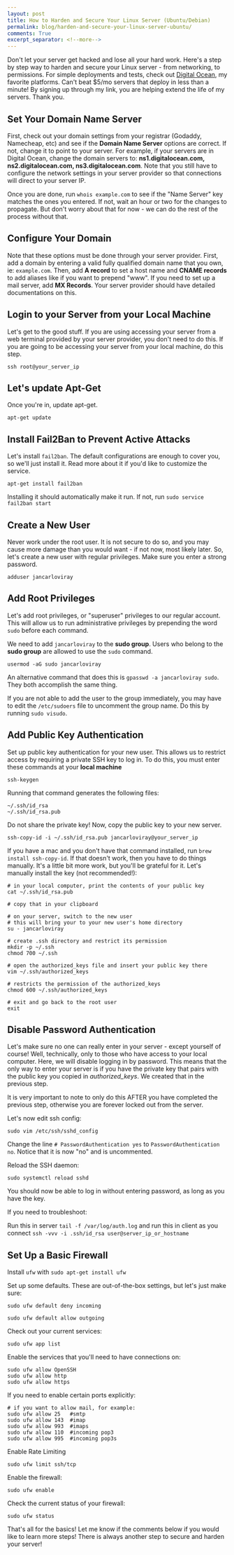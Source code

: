 ```yaml
---
layout: post
title: How to Harden and Secure Your Linux Server (Ubuntu/Debian)
permalink: blog/harden-and-secure-your-linux-server-ubuntu/
comments: True
excerpt_separator: <!--more-->
---
```


Don't let your server get hacked and lose all your hard work. Here's a step by step way to harden and secure your Linux server - from networking, to permissions. For simple deployments and tests, check out [Digital Ocean](https://m.do.co/c/8a0734a5b02f), my favorite platforms. Can't beat $5/mo servers that deploy in less than a minute! By signing up through my link, you are helping extend the life of my servers. Thank you.

<!--more-->

## Set Your Domain Name Server

First, check out your domain settings from your registrar (Godaddy, Namecheap, etc) and see if the **Domain Name Server** options are correct. If not, change it to point to your server. For example, if your servers are in Digital Ocean, change the domain servers to: **ns1.digitalocean.com, ns2.digitalocean.com, ns3.digitalocean.com**. Note that you still have to configure the network settings in your server provider so that connections will direct to your server IP.

Once you are done, run `whois example.com` to see if the "Name Server" key matches the ones you entered. If not, wait an hour or two for the changes to propagate. But don't worry about that for now - we can do the rest of the process without that.

## Configure Your Domain

Note that these options must be done through your server provider. First, add a domain by entering a valid fully qualified domain name that you own, ie: `example.com`. Then, add **A record** to set a host name and **CNAME records** to add aliases like if you want to prepend "www". If you need to set up a mail server, add **MX Records**. Your server provider should have detailed documentations on this.

## Login to your Server from your Local Machine

Let's get to the good stuff. If you are using accessing your server from a web terminal provided by your server provider, you don't need to do this. If you are going to be accessing your server from your local machine, do this step.

`ssh root@your_server_ip`

## Let's update Apt-Get

Once you're in, update apt-get.

`apt-get update`

## Install Fail2Ban to Prevent Active Attacks

Let's install `fail2ban`. The default configurations are enough to cover you, so we'll just install it. Read more about it if you'd like to customize the service.

`apt-get install fail2ban`

Installing it should automatically make it run. If not, run `sudo service fail2ban start`

## Create a New User

Never work under the root user. It is not secure to do so, and you may cause more damage than you would want - if not now, most likely later. So, let's create a new user with regular privileges. Make sure you enter a strong password.

`adduser jancarloviray`

## Add Root Privileges

Let's add root privileges, or "superuser" privileges to our regular account. This will allow us to run administrative privileges by prepending the word `sudo` before each command.

We need to add `jancarloviray` to the **sudo group**. Users who belong to the **sudo group** are allowed to use the `sudo` command.

`usermod -aG sudo jancarloviray`

An alternative command that does this is `gpasswd -a jancarloviray sudo`. They both accomplish the same thing.

If you are not able to add the user to the group immediately, you may have to edit the `/etc/sudoers` file to uncomment the group name. Do this by running `sudo visudo`.

## Add Public Key Authentication

Set up public key authentication for your new user. This allows us to restrict access by requiring a private SSH key to log in. To do this, you must enter these commands at your **local machine**

`ssh-keygen`

Running that command generates the following files:

```
~/.ssh/id_rsa
~/.ssh/id_rsa.pub
```

Do not share the private key! Now, copy the public key to your new server.

`ssh-copy-id -i ~/.ssh/id_rsa.pub jancarloviray@your_server_ip`

If you have a mac and you don't have that command installed, run `brew install ssh-copy-id`. If that doesn't work, then you have to do things manually. It's a little bit more work, but you'll be grateful for it. Let's manually install the key (not recommended!):

```shell
# in your local computer, print the contents of your public key
cat ~/.ssh/id_rsa.pub

# copy that in your clipboard

# on your server, switch to the new user
# this will bring your to your new user's home directory
su - jancarloviray

# create .ssh directory and restrict its permission
mkdir -p ~/.ssh
chmod 700 ~/.ssh

# open the authorized_keys file and insert your public key there
vim ~/.ssh/authorized_keys

# restricts the permission of the authorized_keys
chmod 600 ~/.ssh/authorized_keys

# exit and go back to the root user
exit
```

## Disable Password Authentication

Let's make sure no one can really enter in your server - except yourself of course! Well, technically, only to those who have access to your local computer. Here, we will disable logging in by password. This means that the only way to enter your server is if you have the private key that pairs with the public key you copied in *authorized_keys*. We created that in the previous step.

It is very important to note to only do this AFTER you have completed the previous step, otherwise you are forever locked out from the server.

Let's now edit ssh config:

`sudo vim /etc/ssh/sshd_config`

Change the line `# PasswordAuthentication yes` to `PasswordAuthentication no`. Notice that it is now "no" and is uncommented.

Reload the SSH daemon:

`sudo systemctl reload sshd`

You should now be able to log in without entering password, as long as you have the key.

If you need to troubleshoot:

Run this in server `tail -f /var/log/auth.log` and run this in client as you connect `ssh -vvv -i .ssh/id_rsa user@server_ip_or_hostname`

## Set Up a Basic Firewall

Install `ufw` with `sudo apt-get install ufw`

Set up some defaults. These are out-of-the-box settings, but let's just make sure:

`sudo ufw default deny incoming`

`sudo ufw default allow outgoing`

Check out your current services:

`sudo ufw app list`

Enable the services that you'll need to have connections on:

```shell
sudo ufw allow OpenSSH
sudo ufw allow http
sudo ufw allow https
```

If you need to enable certain ports explicitly:

```shell
# if you want to allow mail, for example:
sudo ufw allow 25   #smtp
sudo ufw allow 143  #imap
sudo ufw allow 993  #imaps
sudo ufw allow 110  #incoming pop3
sudo ufw allow 995  #incoming pop3s
```

Enable Rate Limiting

`sudo ufw limit ssh/tcp`

Enable the firewall:

`sudo ufw enable`

Check the current status of your firewall:

`sudo ufw status`

That's all for the basics! Let me know if the comments below if you would like to learn more steps! There is always another step to secure and harden your server!
